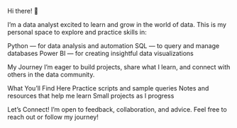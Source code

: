 Hi there! 👋

I’m a data analyst excited to learn and grow in the world of data. This is my personal space to explore and practice skills in:

Python — for data analysis and automation
SQL — to query and manage databases
Power BI — for creating insightful data visualizations

My Journey
I’m eager to build projects, share what I learn, and connect with others in the data community.

What You’ll Find Here
Practice scripts and sample queries
Notes and resources that help me learn
Small projects as I progress

Let’s Connect!
I’m open to feedback, collaboration, and advice. Feel free to reach out or follow my journey!
